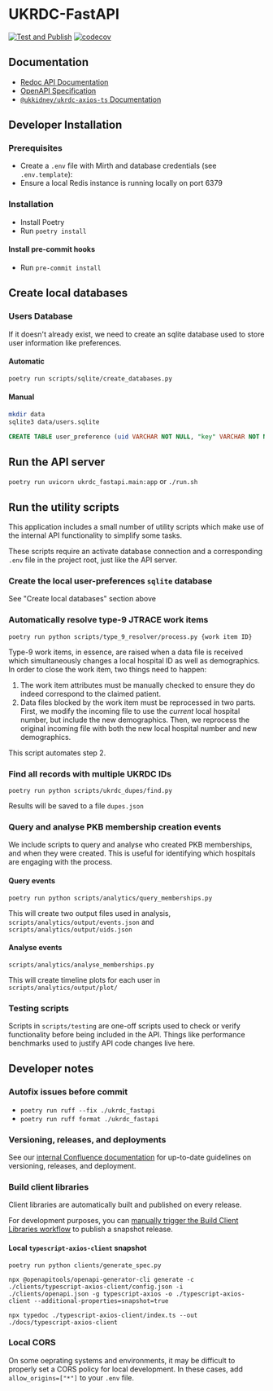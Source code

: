 # UKRDC-FastAPI

[![Test and Publish](https://github.com/renalreg/ukrdc-fastapi/actions/workflows/main.yml/badge.svg)](https://github.com/renalreg/ukrdc-fastapi/actions/workflows/main.yml)
[![codecov](https://codecov.io/gh/renalreg/ukrdc-fastapi/branch/main/graph/badge.svg?token=5GYR8M6G1W)](https://codecov.io/gh/renalreg/ukrdc-fastapi)

## Documentation

- [Redoc API Documentation](https://renalreg.github.io/ukrdc-fastapi/redoc/)
- [OpenAPI Specification](https://renalreg.github.io/ukrdc-fastapi/openapi.json)
- [`@ukkidney/ukrdc-axios-ts` Documentation](https://renalreg.github.io/ukrdc-fastapi/typescript-axios-client/)

## Developer Installation

### Prerequisites

- Create a `.env` file with Mirth and database credentials (see `.env.template`):
- Ensure a local Redis instance is running locally on port 6379

### Installation

- Install Poetry
- Run `poetry install`

#### Install pre-commit hooks

- Run `pre-commit install`

## Create local databases

### Users Database

If it doesn't already exist, we need to create an sqlite database used to store user information like preferences.

#### Automatic

```bash
poetry run scripts/sqlite/create_databases.py
```

#### Manual

```bash
mkdir data
sqlite3 data/users.sqlite
```

```sql
CREATE TABLE user_preference (uid VARCHAR NOT NULL, "key" VARCHAR NOT NULL, val JSON, PRIMARY KEY (uid, "key"));
```

## Run the API server

`poetry run uvicorn ukrdc_fastapi.main:app` or `./run.sh`

## Run the utility scripts

This application includes a small number of utility scripts which make use of the internal API functionality to simplify some tasks.

These scripts require an activate database connection and a corresponding `.env` file in the project root, just like the API server.

### Create the local user-preferences `sqlite` database

See "Create local databases" section above

### Automatically resolve type-9 JTRACE work items

`poetry run python scripts/type_9_resolver/process.py {work item ID}`

Type-9 work items, in essence, are raised when a data file is received which simultaneously changes a local hospital ID as well as demographics. In order to close the work item, two things need to happen:

1. The work item attributes must be manually checked to ensure they do indeed correspond to the claimed patient.
2. Data files blocked by the work item must be reprocessed in two parts. First, we modify the incoming file to use the _current_ local hospital number, but include the new demographics. Then, we reprocess the original incoming file with both the new local hospital number and new demographics.

This script automates step 2.

### Find all records with multiple UKRDC IDs

`poetry run python scripts/ukrdc_dupes/find.py`

Results will be saved to a file `dupes.json`

### Query and analyse PKB membership creation events

We include scripts to query and analyse who created PKB memberships, and when they were created.
This is useful for identifying which hospitals are engaging with the process.

#### Query events

`poetry run python scripts/analytics/query_memberships.py`

This will create two output files used in analysis, `scripts/analytics/output/events.json` and `scripts/analytics/output/uids.json`

#### Analyse events

`scripts/analytics/analyse_memberships.py`

This will create timeline plots for each user in `scripts/analytics/output/plot/`

### Testing scripts

Scripts in `scripts/testing` are one-off scripts used to check or verify functionality before being included in the API. Things like performance benchmarks used to justify API code changes live here.

## Developer notes

### Autofix issues before commit

- `poetry run ruff --fix ./ukrdc_fastapi`
- `poetry run ruff format ./ukrdc_fastapi`

### Versioning, releases, and deployments

See our [internal Confluence documentation](https://renalregistry.atlassian.net/wiki/spaces/UDF/pages/2516680711/Releases+and+Deployment) for up-to-date guidelines on versioning, releases, and deployment.


### Build client libraries

Client libraries are automatically built and published on every release.

For development purposes, you can [manually trigger the Build Client Libraries workflow](https://docs.github.com/en/actions/managing-workflow-runs/manually-running-a-workflow) to publish a snapshot release.

#### Local `typescript-axios-client` snapshot

`poetry run python clients/generate_spec.py`

`npx @openapitools/openapi-generator-cli generate -c ./clients/typescript-axios-client/config.json -i ./clients/openapi.json -g typescript-axios -o ./typescript-axios-client --additional-properties=snapshot=true`

`npx typedoc ./typescript-axios-client/index.ts --out ./docs/typescript-axios-client`

### Local CORS

On some oeprating systems and environments, it may be difficult to properly set a CORS policy for local development. In these cases, add `allow_origins=["*"]` to your `.env` file.
